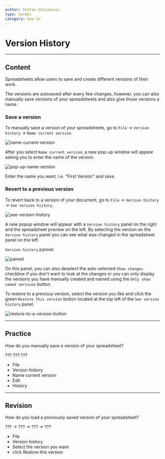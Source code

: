 ```yaml
---
author: Stefan-Stojanovic
type: normal
category: how to
---
```


# Version History


---

## Content

Spreadsheets allow users to save and create different versions of their work.

The versions are autosaved after every few changes, however, you can also manually save versions of your spreadsheets and also give those versions a name.

### Save a version

To manually save a version of your spreadsheets, go to `File` -> `Version history` -> `Name current version`.

![name-current-version](https://img.enkipro.com/743440eb2a7e5a7c8c5e1f8d2c6c02dd.png)

After you select `Name current version`, a new pop-up window will appear asking you to enter the name of the version.

![pop-up-name-version](https://img.enkipro.com/3c76815aa8e4c3df95693db9f2d7aa22.png)

Enter the name you want, i.e. "First Version" and save.

### Revert to a previous version

To revert back to a version of your document, go to `File` -> `Version history` -> `See version history`. 

![see-version-history](https://img.enkipro.com/971cf8e482985d5d9602ceffa2e7f61b.png)

A new popup window will appear with a `Version history` panel on the right and the spreadsheet preview on the left. By selecting the version on the `Version history` panel you can see what was changed in the spreadsheet panel on the left. 

`Version history` pannel:

![pannel](https://img.enkipro.com/693be8bad943d0548744f034285cee44.png)

On this panel, you can also deselect the auto-selected `Show changes` checkbox if you don't want to look at the changes or you can only display the versions you have manually created and named using the `Only show named versions` button.

To restore to a previous version, select the version you like and click the green `Restore this version` button located at the top left of the `See version history` panel.

![restore-to-a-version-button](https://img.enkipro.com/06fa5e26039c1c00ed4af1d98dd374be.png)


---

## Practice

How do you manually save a version of your spreadsheet?

???
???
???

- File
- Version history
- Name current version
- Edit
- History


---

## Revision

How do you load a previously saved version of your spreadsheet?

??? -> ??? -> ??? -> ???

- File 
- Version history 
- Select the version you want 
- click Restore this version
 
